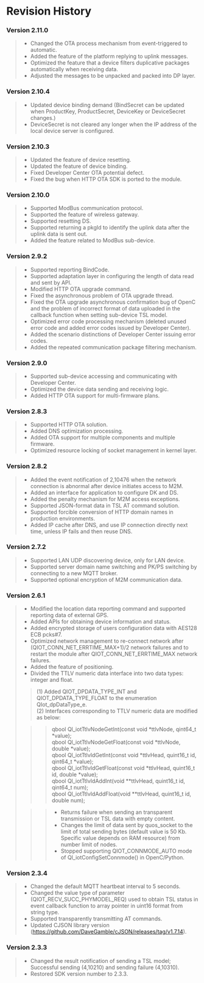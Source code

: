# Revision History


### Version 2.11.0
>* Changed the OTA process mechanism from event-triggered to automatic.
>* Added the feature of the platform replying to uplink messages.
>* Optimized the feature that a device filters duplicative packages automatically when receiving data.
>* Adjusted the messages to be unpacked and packed into DP layer.

### Version 2.10.4
>* Updated device binding demand (BindSecret can be updated when ProductKey, ProductSecret, DeviceKey or DeviceSecret changes.)
>* DeviceSecret is not cleared any longer when the IP address of the local device server is configured.

### __Version 2.10.3__

>* Updated the feature of device resetting.
>* Updated the feature of device binding.
>* Fixed Developer Center OTA potential defect.
>* Fixed the bug when HTTP OTA SDK is ported to the module.

### __Version 2.10.0__

>* Supported ModBus communication protocol.
>* Supported the feature of wireless gateway.
>* Supported resetting DS.
>* Supported returning a pkgId to identify the uplink data after the uplink data is sent out.
>* Added the feature related to ModBus sub-device.

### __Version 2.9.2__

>* Supported reporting BindCode.
>* Supported adaptation layer in configuring the length of data read and sent by API.
>* Modified HTTP OTA upgrade command.
>* Fixed the asynchronous problem of OTA upgrade thread.
>* Fixed the OTA upgrade asynchronous confirmation bug of OpenC and the problem of incorrect format of data uploaded in the callback function when setting sub-device TSL model.
>* Optimized error code processing mechanism (deleted unused error code and added error codes issued by Developer Center).
>* Added the scenario distinctions of Developer Center issuing error codes.
>* Added the repeated communication package filtering mechanism.

### __Version 2.9.0__

>* Supported sub-device accessing and communicating with Developer Center.
>* Optimized the device data sending and receiving logic.
>* Added HTTP OTA support for multi-firmware plans.

### __Version 2.8.3__

>* Supported  HTTP OTA solution.
>* Added DNS optimization processing.  
>* Added OTA support for multiple components and multiple firmware.
>* Optimized resource locking of socket management in kernel layer.

### __Version 2.8.2__

>* Added the event notification of 2,10476 when the network connection is abnormal after device initiates access to M2M.
>* Added an interface for application to configure DK and DS.
>* Added the penalty mechanism for M2M access exceptions.  
>* Supported JSON-format data in TSL AT command solution. 
>* Supported forcible conversion of HTTP domain names in production environments.
>* Added IP cache after DNS, and use IP connection directly next time, unless IP fails and then reuse DNS.

### __Version 2.7.2__

>* Supported LAN UDP discovering device, only for LAN device.
>* Supported server domain name switching and PK/PS switching by connecting to a new MQTT broker.
>* Supported optional encryption of M2M communication data.

### __Version 2.6.1__

>* Modified the location data reporting command and supported reporting data of external GPS.
>* Added APIs for obtaining device information and status.
>* Added encrypted storage of users configuration data with AES128 ECB pcks#7.
>* Optimized network management to re-connect network after (QIOT_CONN_NET_ERRTIME_MAX+1)/2 network failures and to restart the module after QIOT_CONN_NET_ERRTIME_MAX network failures. 
>* Added the feature of positioning. 
>* Divided the TTLV numeric data interface into two data types: integer and float.   
>
>>(1) Added QIOT_DPDATA_TYPE_INT and QIOT_DPDATA_TYPE_FLOAT to the enumeration QIot_dpDataType_e.  
>>(2) Interfaces corresponding to TTLV numeric data are modified as below:  
>
>>>  qbool Ql_iotTtlvNodeGetInt(const void *ttlvNode, qint64_t *value);  
>>>  qbool Ql_iotTtlvNodeGetFloat(const void *ttlvNode, double *value);  
>>>  qbool Ql_iotTtlvIdGetInt(const void *ttlvHead, quint16_t id, qint64_t *value);  
>>>  qbool Ql_iotTtlvIdGetFloat(const void *ttlvHead, quint16_t id, double *value);  
>>>  qbool Ql_iotTtlvIdAddInt(void **ttlvHead, quint16_t id, qint64_t num);  
>>>  qbool Ql_iotTtlvIdAddFloat(void **ttlvHead, quint16_t id, double num);  
>
>>>  * Returns failure when sending an transparent transmission or TSL data with empty content.  
>>>  * Changes the limit of data sent by quos_socket to the limit of total sending bytes (default value is 50 Kb. Specific value depends on RAM resource) from number limit of nodes.
>>>  * Stopped supporting QIOT_CONNMODE_AUTO mode of Ql_iotConfigSetConnmode() in OpenC/Python. 

### __Version 2.3.4__

>* Changed the default MQTT heartbeat interval to 5 seconds. 
>* Changed the value type of parameter (QIOT_RECV_SUCC_PHYMODEL_REQ) used to obtain TSL status in event callback function to array pointer in uint16 format from string type.
>* Supported transparently transmitting AT commands. 
>* Updated CJSON library version (https://github.com/DaveGamble/cJSON/releases/tag/v1.7.14).

### __Version 2.3.3__

>* Changed the result notification of sending a TSL model; Successful sending (4,10210) and sending failure (4,10310).  
>* Restored SDK version number to 2.3.3.